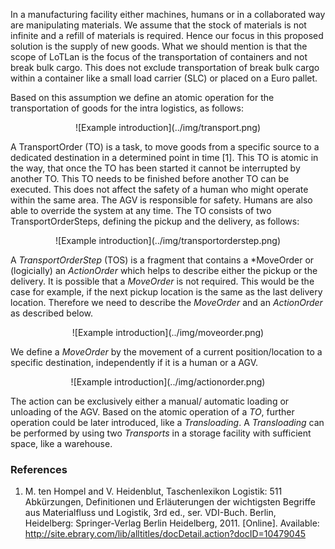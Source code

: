 In a manufacturing facility either machines, humans or in a collaborated way are manipulating materials. We assume that the stock of materials is not infinite and a refill of materials is required. Hence our focus in this proposed solution is the supply of new goods. What we should mention is that the scope of LoTLan is the  focus of the transportation of containers and not break bulk cargo. This does not exclude transportation of break bulk cargo within a container like a small load carrier (SLC) or placed on a Euro pallet.

Based on this assumption we define an atomic operation for the transportation of goods for the intra logistics, as follows:

<center>
![Example introduction](../img/transport.png)
</center>

<!-- $$ TransportOrder :=  2 \times TransportOrderStep $$ -->

A TransportOrder (TO) is a task, to move goods from a specific source to a dedicated destination in a determined point in time [1]. This TO is atomic in the way, that once the TO has been started it cannot be interrupted by another TO. This TO needs to be finished before another TO can be executed. 
This does not affect the safety of a human who might operate within the same area. The AGV is responsible for safety. Humans are also able to override the system at any time. The TO consists of two TransportOrderSteps, defining the pickup and the delivery, as follows:

<center>
![Example introduction](../img/transportorderstep.png)
</center>
<!-- $$ TransportOrderStep :=  MoveOrder \lor ActionOrder $$ -->

A *TransportOrderStep* (TOS) is a fragment that contains a *MoveOrder or (logicially) an *ActionOrder* which helps to describe either the pickup or the delivery.  It is possible that a *MoveOrder* is not required. This would be the case for example, if the next pickup location is the same as the last delivery location. Therefore we need to describe the *MoveOrder* and an *ActionOrder* as described below.
<center>
![Example introduction](../img/moveorder.png)
</center>
<!-- $$ MoveOrder :=  GoTo Position	$$ -->

We define a *MoveOrder* by the movement of a current position/location to a specific destination, independently if it is a human or a AGV. 

<center>
![Example introduction](../img/actionorder.png)
</center>

<!-- $$	ActionOrder :=  Load \veebar Unload	$$ -->

The action can be exclusively either a manual/ automatic loading or unloading of the AGV. 
Based on the atomic operation of a *TO*, further operation could be later introduced, like a *Transloading*. A *Transloading* can be performed by using two *Transports* in a storage facility with sufficient space, like a warehouse.

### References
1. M. ten Hompel and V. Heidenblut, Taschenlexikon Logistik: 511
Abk&uuml;rzungen, Definitionen und Erl&auml;uterungen der wichtigsten Begriffe 
aus Materialfluss und Logistik, 3rd ed., ser. VDI-Buch. Berlin, Heidelberg: Springer-Verlag Berlin Heidelberg, 2011. [Online]. Available: 
http://site.ebrary.com/lib/alltitles/docDetail.action?docID=10479045